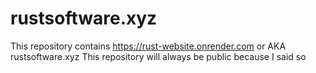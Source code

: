 # rustsoftware.xyz

This repository contains https://rust-website.onrender.com or AKA rustsoftware.xyz
This repository will always be public because I said so
